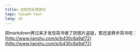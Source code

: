 ```yaml
---
title: 迟到的台湾游记
tags: taiwan tour
lang: zh
---
```


把markdown拷过来才发现简书做了防图片盗链，那还是移步简书吧： [http://www.jianshu.com/p/b430c6a9af72](http://www.jianshu.com/p/b430c6a9af72)

